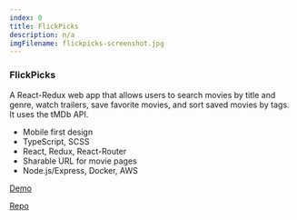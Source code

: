 ```yaml
---
index: 0
title: FlickPicks
description: n/a
imgFilename: flickpicks-screenshot.jpg
---
```

### FlickPicks

 A React-Redux web app that allows users to search movies by title and genre, watch trailers, save favorite movies, and sort saved movies by tags. It uses the tMDb API.

* Mobile first design
* TypeScript, SCSS
* React, Redux, React-Router
* Sharable URL for movie pages
* Node.js/Express, Docker, AWS


[Demo](https://flickpicks.victorwang.info)

[Repo](https://github.com/vic2019/flickpicks)